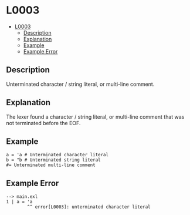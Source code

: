 <!-- Part of the Exeme Project, under the MIT license. See '/LICENSE' for license information. SPDX-License-Identifier: MIT License. -->

# L0003

- [L0003](#l0003)
  - [Description](#description)
  - [Explanation](#explanation)
  - [Example](#example)
  - [Example Error](#example-error)

## Description

Unterminated character / string literal, or multi-line comment.

## Explanation

The lexer found a character / string literal, or multi-line comment that was not terminated before the EOF.

## Example

```
a = 'a # Unterminated character literal
b = "b # Unterminated string literal
#= Unterminated multi-line comment
```

## Example Error

```
--> main.exl
1 | a = 'a
        ^^ error[L0003]: unterminated character literal
